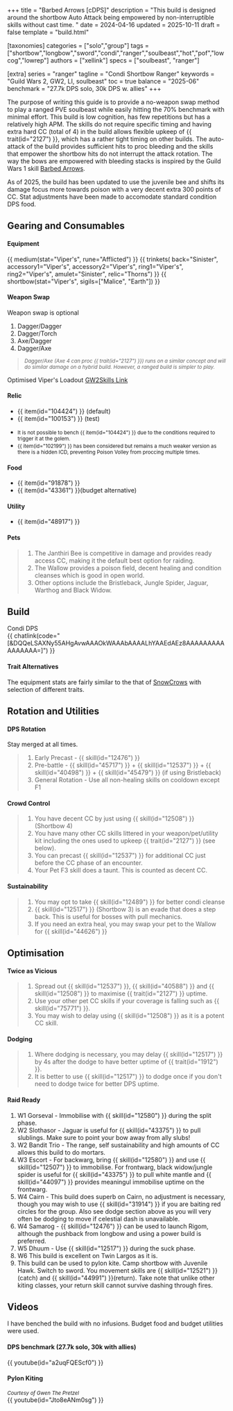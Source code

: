 +++
title = "Barbed Arrows [cDPS]"
description = "This build is designed around the shortbow Auto Attack being empowered by non-interruptible skills without cast time. "
date = 2024-04-16
updated = 2025-10-11
draft = false
template = "build.html"

[taxonomies]
categories = ["solo","group"]
tags = ["shortbow","longbow","sword","condi","ranger","soulbeast","hot","pof","lowcog","lowrep"]
authors = ["xellink"]
specs = ["soulbeast", "ranger"]

[extra]
series = "ranger"
tagline = "Condi Shortbow Ranger"
keywords = "Guild Wars 2, GW2, LI, soulbeast"
toc = true
balance = "2025-06"
benchmark = "27.7k DPS solo, 30k DPS w. allies"
+++

The purpose of writing this guide is to provide a no-weapon swap method to play a ranged PVE soulbeast while easily hitting the 70% benchmark with minimal effort. This build is low cognition, has few repetitions but has a relatively high APM. The skills do not require specific timing and having extra hard CC (total of 4) in the build allows flexible upkeep of {{ trait(id="2127") }}, which has a rather tight timing on other builds. The auto-attack of the build provides sufficient hits to proc bleeding and the skills that empower the shortbow hits do not interrupt the attack rotation. The way the bows are empowered with bleeding stacks is inspired by the Guild Wars 1 skill [Barbed Arrows](https://wiki.guildwars.com/wiki/Barbed_Arrows).

As of 2025, the build has been updated to use the juvenile bee and shifts its damage focus more towards poison with a very decent extra 300 points of CC. Stat adjustments have been made to accomodate standard condition DPS food. 


## Gearing and Consumables
#### Equipment
{{ medium(stat="Viper's", rune="Afflicted") }}
	{{ trinkets(
	back="Sinister",
	accessory1="Viper's",
	accessory2="Viper's",
	ring1="Viper's",
	ring2="Viper's",
	amulet="Sinister",
	relic="Thorns") }}
{{ shortbow(stat="Viper's", sigils=["Malice", "Earth"]) }}

#### Weapon Swap
Weapon swap is optional
1. Dagger/Dagger
2. Dagger/Torch
3. Axe/Dagger
4. Dagger/Axe

> <small>*Dagger/Axe (Axe 4 can proc {{ trait(id="2127") }}) runs on a similar concept and will do similar damage on a hybrid build. However, a ranged build is simpler to play.*</small>

Optimised Viper's Loadout
[GW2Skills Link](https://gw2skills.net/editor/?POQAUlZUw+YSMKmJWaXXP3ca3+4hDB-DSRYfBFaGFcehRaBEmAG/KoJFnVgKA-e)

#### Relic
- {{ item(id="104424") }} (default)
- {{ item(id="100153") }} (test)

* <small>It is not possible to bench {{ item(id="104424") }} due to the conditions required to trigger it at the golem.</small><br/>
* <small>{{ item(id="102199") }} has been considered but remains a much weaker version as there is a hidden ICD, preventing 
 Poison Volley from proccing multiple times.</small>

#### Food
- {{ item(id="91878") }}
- {{ item(id="43361") }}(budget alternative)

#### Utility
- {{ item(id="48917") }} 

#### Pets
> 1. The Janthiri Bee is competitive in damage and provides ready access CC, making it the default best option for raiding.
> 2. The Wallow provides a poison field, decent healing and condition cleanses which is good in open world.
> 3. Other options include the Bristleback, Jungle Spider, Jaguar, Warthog and Black Widow.

## Build
Condi DPS\
{{ chatlink(code="[&DQQeLSAXNy55AHgAvwAAAOkWAAAbAAAALhYAAEdAEz8AAAAAAAAAAAAAAAA=]") }}

#### Trait Alternatives
The equipment stats are fairly similar to the that of [SnowCrows](https://snowcrows.com/builds/raids/ranger/condition-soulbeast) with selection of different traits.

## Rotation and Utilities
#### DPS Rotation
Stay merged at all times. 
> 1. Early Precast - {{ skill(id="12476") }}
> 2. Pre-battle - {{ skill(id="45717") }} + {{ skill(id="12537") }} + {{ skill(id="40498") }} + {{ skill(id="45479") }} (if using Bristleback)
> 3. General Rotation - Use all non-healing skills on cooldown except F1

#### Crowd Control
> 1. You have decent CC by just using {{ skill(id="12508") }} (Shortbow 4)
> 1. You have many other CC skills littered in your weapon/pet/utility kit including the ones used to upkeep {{ trait(id="2127") }} (see below). 
> 1. You can precast {{ skill(id="12537") }} for additional CC just before the CC phase of an encounter.
> 1. Your Pet F3 skill does a taunt. This is counted as decent CC. 

#### Sustainability
> 1. You may opt to take {{ skill(id="12489") }} for better condi cleanse
> 2. {{ skill(id="12517") }} (Shortbow 3) is an evade that does a step back. This is useful for bosses with pull mechanics.
> 3. If you need an extra heal, you may swap your pet to the Wallow for {{ skill(id="44626") }}

## Optimisation
#### Twice as Vicious
> 1. Spread out {{ skill(id="12537") }}, {{ skill(id="40588") }} and {{ skill(id="12508") }} to maximise {{ trait(id="2127") }} uptime. 
> 1. Use your other pet CC skills if your coverage is falling such as {{ skill(id="75771") }}.
> 1. You may wish to delay using {{ skill(id="12508") }} as it is a potent CC skill.

#### Dodging
> 1. Where dodging is necessary, you may delay {{ skill(id="12517") }} by 4s after the dodge to have better uptime of {{ trait(id="1912") }}. 
> 2. It is better to use {{ skill(id="12517") }} to dodge once if you don't need to dodge twice for better DPS uptime. 

#### Raid Ready
1. W1 Gorseval - Immobilise with {{ skill(id="12580") }} during the split phase.
2. W2 Slothasor - Jaguar is useful for {{ skill(id="43375") }} to pull slublings. Make sure to point your bow away from ally slubs!
3. W2 Bandit Trio - The range, self sustainability and high amounts of CC allows this build to do mortars.
4. W3 Escort - For backwarg, bring {{ skill(id="12580") }} and use {{ skill(id="12507") }} to immobilise. For frontwarg, black widow/jungle spider is useful for {{ skill(id="43375") }} to pull white mantle and {{ skill(id="44097") }} provides meaningul immobilise uptime on the frontwarg.
5. W4 Cairn - This build does superb on Cairn, no adjustment is necessary, though you may wish to use {{ skill(id="31914") }} if you are baiting red circles for the group. Also see dodge section above as you will very often be dodging to move if celestial dash is unavailable.
6. W4 Samarog - {{ skill(id="12476") }} can be used to launch Rigom, although the pushback from longbow and using a power build is preferred.
7. W5 Dhuum - Use {{ skill(id="12517") }} during the suck phase.
8. W6 This build is excellent on Twin Largos as it is.
9. This build can be used to pylon kite. Camp shortbow with Juvenile Hawk. Switch to sword. You movement skills are {{ skill(id="12521") }} (catch) and {{ skill(id="44991") }}(return). Take note that unlike other kiting classes, your return skill cannot survive dashing through fires.

## Videos
I have benched the build with no infusions. Budget food and budget utilities were used.

#### DPS benchmark (27.7k solo, 30k with allies)
{{ youtube(id="a2uqFQEScf0") }}

#### Pylon Kiting
<small>*Courtesy of Gwen The Pretzel*</small>\
{{ youtube(id="Jto8eANm0sg") }}

